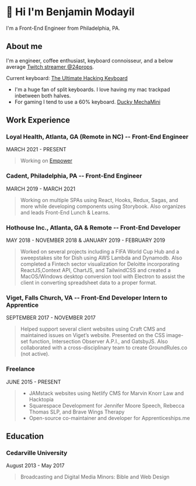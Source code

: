 # 👋 Hi I'm Benjamin Modayil

I'm a Front-End Engineer from Philadelphia, PA.

## About me

I'm a engineer, coffee enthusiast, keyboard connoisseur, and a below average [Twitch streamer @24props](https://www.twitch.tv/24props).

Current keyboard: [The Ultimate Hacking Keyboard](https://ultimatehackingkeyboard.com)

- I'm a huge fan of split keyboards. I love having my mac trackpad inbetween both halves.
- For gaming I tend to use a 60% keyboard. [Ducky MechaMini](https://www.duckychannel.com.tw/en/Ducky-Mecha-Mini)

## Work Experience

### Loyal Health, Atlanta, GA (Remote in NC) -- Front-End Engineer

MARCH 2021 - PRESENT

> Working on [Empower](https://www.loyalhealth.com/empower)

### Cadent, Philadelphia, PA -- Front-End Engineer

MARCH 2019 - MARCH 2021

> Working on multiple SPAs using R​eact,​​ Hooks,​​ Redux​,​ Sagas,​ and more while developing components using ​Storybook.​ Also organizes and leads Front-End Lunch & Learns.

### Hothouse Inc., Atlanta, GA & Remote -- Front-End Developer

MAY 2018 - NOVEMBER 2018 & JANUARY 2019 - FEBRUARY 2019

> Worked on several projects including a FIFA World Cup Hub and a sweepstakes site for Dish using A​WS Lambda ​and Dynamodb.​ Also completed a Fintech sector visualization for Deloitte incorporating ReactJS​,​ Context API​,​ ChartJS​, and T​ailwindCSS​ and created a MacOS/Windows desktop conversion tool with Electron ​to assist the client in converting spreadsheet data to a proper format.

### Viget, F​alls Church, VA --​ Front-End Developer Intern to Apprentice

SEPTEMBER 2017 - NOVEMBER 2017

> Helped support several client websites using ​Craft CMS​ and maintained issues on Viget’s website. Presented on the CSS image-set function, Intersection Observer A.P.I., and G​atsbyJS.​ Also collaborated with a cross-disciplinary team to create GroundRules.co (not active).

### Freelance

JUNE 2015 - PRESENT

> - JAMstack​ websites using ​Netlify CMS​ for Marvin Knorr Law and Hacktopia
> - Squarespace Development for ​Jennifer Moore Speech,​ ​Rebecca Thomas SLP​, and B​rave Wings Therapy
> - Open-source co-maintainer and developer for A​pprenticeships.me

## Education

### Cedarville University​

August 2013 - May 2017

> ​Broadcasting and Digital Media
> Minors:​ Bible and Web Design
